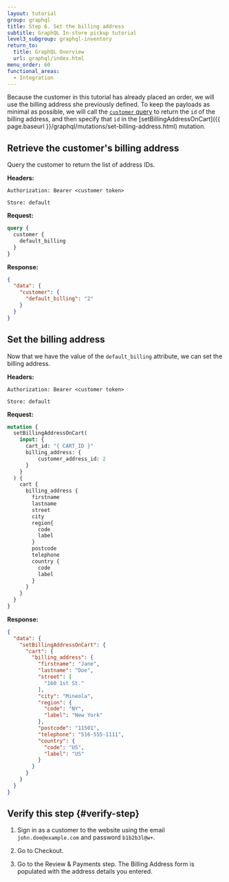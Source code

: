```yaml
---
layout: tutorial
group: graphql
title: Step 6. Set the billing address
subtitle: GraphQL In-store pickup tutorial
level3_subgroup: graphql-inventory
return_to:
  title: GraphQL Overview
  url: graphql/index.html
menu_order: 60
functional_areas:
  - Integration
---
```


Because the customer in this tutorial has already placed an order, we will use the billing address she previously defined. To keep the payloads as minimal as possible,  we will call the [`customer` query]({{page.baseurl}}/graphql/queries/customer.html) to return the `id` of the billing address, and then specify that `id` in the [setBillingAddressOnCart]({{ page.baseurl }}/graphql/mutations/set-billing-address.html) mutation.

## Retrieve the customer's billing address

Query the customer to return the list of address IDs.

**Headers:**

`Authorization: Bearer <customer token>`

`Store: default`

**Request:**

```graphql
query {
  customer {
    default_billing
  }
}
```

**Response:**

```json
{
  "data": {
    "customer": {
      "default_billing": "2"
    }
  }
}
```

## Set the billing address

Now that we have the value of the `default_billing` attribute, we can set the billing address.

**Headers:**

`Authorization: Bearer <customer token>`

`Store: default`

**Request:**

```graphql
mutation {
  setBillingAddressOnCart(
    input: {
      cart_id: "{ CART_ID }"
      billing_address: {
          customer_address_id: 2
      }
    }
  ) {
    cart {
      billing_address {
        firstname
        lastname
        street
        city
        region{
          code
          label
        }
        postcode
        telephone
        country {
          code
          label
        }
      }
    }
  }
}
```

**Response:**

```json
{
  "data": {
    "setBillingAddressOnCart": {
      "cart": {
        "billing_address": {
          "firstname": "Jane",
          "lastname": "Doe",
          "street": [
            "160 1st St."
          ],
          "city": "Mineola",
          "region": {
            "code": "NY",
            "label": "New York"
          },
          "postcode": "11501",
          "telephone": "516-555-1111",
          "country": {
            "code": "US",
            "label": "US"
          }
        }
      }
    }
  }
}
```

## Verify this step {#verify-step}

1. Sign in as a customer to the website using the email `john.doe@example.com` and password `b1b2b3l@w+`.

1. Go to Checkout.

1. Go to the Review & Payments step. The Billing Address form is populated with the address details you entered.
